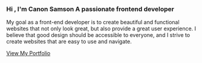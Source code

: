 
<h3 >Hi , I'm Canon Samson A passionate frontend developer</h3>
<p>
  My goal as a front-end developer is to create beautiful and functional websites that not only look great, but also provide a great user experience. I believe that good design should be accessible to everyone, and I strive to create websites that are easy to use and navigate.
</p>
<a href="https://canon-portfolio.vercel.app/" > View My Portfolio </a>



